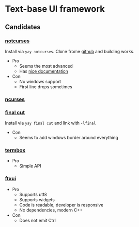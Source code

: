 Text-base UI framework
======================

## Candidates

### [notcurses](https://nick-black.com/dankwiki/index.php/Notcurses)

Install via `yay notcurses`.
Clone frome [github](https://github.com/dankamongmen/notcurses) and building works.

* Pro
  * Seems the most advanced
  * Has [nice documentation](https://nick-black.com/htp-notcurses.pdf)
* Con
  * No windows support
  * First line drops sometimes

### [ncurses](https://invisible-island.net/ncurses/announce.html)

### [final cut](https://github.com/gansm/finalcut)

Install via `yay final cut` and link with `-lfinal`

* Con
  * Seems to add windows border around everything

### [termbox](https://github.com/nsf/termbox)

* Pro
  * Simple API

### [ftxui](https://github.com/ArthurSonzogni/FTXUI)

* Pro
  * Supports utf8
  * Supports widgets
  * Code is readable, developer is responsive
  * No dependencies, modern C++
* Con
  * Does not emit Ctrl
